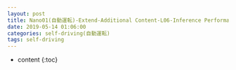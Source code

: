 ```yaml
---
layout: post
title: Nano01(自動運転)-Extend-Additional Content-L06-Inference Performance
date: 2019-05-14 01:06:00
categories: self-driving(自動運転)
tags: self-driving
---
```

* content
{:toc}


